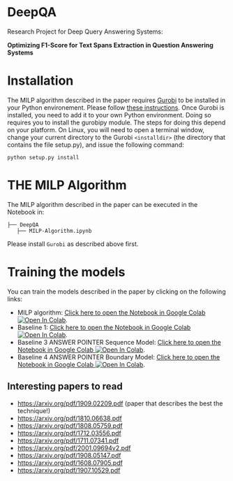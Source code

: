 # DeepQA
Research Project for Deep Query Answering Systems:

<b>Optimizing F1-Score for Text Spans Extraction in Question Answering Systems</b>



# Installation


The MILP algorithm described in the paper requires [Gurobi](https://www.gurobi.com/) to be installed in your Python environement. Please follow [these instructions](https://www.gurobi.com/documentation/9.1/quickstart_mac/software_installation_guid.html).
Once Gurobi is installed, you need to add it to your own Python environment. Doing so requires you to install the gurobipy module. The steps for doing this depend on your platform. On Linux, you will need to open a terminal window, change your current directory to the Gurobi `<installdir>` (the directory that contains the file setup.py), and issue the following command:
  
  
```
python setup.py install
```
  
# THE MILP Algorithm
  
The MILP algorithm described in the paper can be executed in the Notebook in:

```
├── DeepQA  
   ├── MILP-Algorithm.ipynb
```

 Please install `Gurobi` as described above first.
  
# Training the models
  
  You can train the models described in the paper by clicking on the following links:
  

- MILP algorithm: [Click here to open the Notebook in Google Colab ![Open In Colab](https://colab.research.google.com/assets/colab-badge.svg)](https://colab.research.google.com/github/rbouadjenek/DeepQA/blob/master/DeepQA/QA_V2.0_MILP.ipynb). 
- Baseline 1: [Click here to open the Notebook in Google Colab ![Open In Colab](https://colab.research.google.com/assets/colab-badge.svg)](https://colab.research.google.com/github/rbouadjenek/DeepQA/blob/master/DeepQA/QA_V2.0_Baseline1.ipynb). 
- Baseline 3 ANSWER POINTER Sequence Model: [Click here to open the Notebook in Google Colab ![Open In Colab](https://colab.research.google.com/assets/colab-badge.svg)](https://colab.research.google.com/github/rbouadjenek/DeepQA/blob/master/DeepQA/QA_V2.0_ANSWER_POINTER_SM.ipynb). 
- Baseline 4 ANSWER POINTER Boundary Model: [Click here to open the Notebook in Google Colab ![Open In Colab](https://colab.research.google.com/assets/colab-badge.svg)](https://colab.research.google.com/github/rbouadjenek/DeepQA/blob/master/DeepQA/QA_V2.0_ANSWER_POINTER_BM.ipynb). 



## Interesting papers to read

- https://arxiv.org/pdf/1909.02209.pdf (paper that describes the best the technique!)
- https://arxiv.org/pdf/1810.06638.pdf
- https://arxiv.org/pdf/1808.05759.pdf
- https://arxiv.org/pdf/1712.03556.pdf
- https://arxiv.org/pdf/1711.07341.pdf
- https://arxiv.org/pdf/2001.09694v2.pdf
- https://arxiv.org/pdf/1908.05147.pdf
- https://arxiv.org/pdf/1608.07905.pdf
- https://arxiv.org/pdf/1907.10529.pdf
